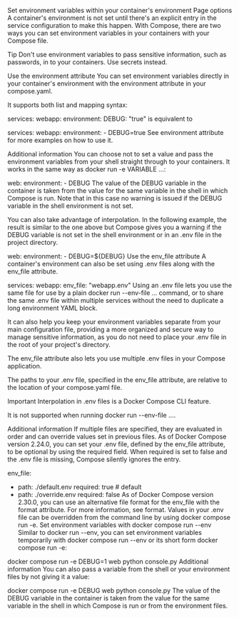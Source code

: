 Set environment variables within your container's environment
Page options
A container's environment is not set until there's an explicit entry in the service configuration to make this happen. With Compose, there are two ways you can set environment variables in your containers with your Compose file.

Tip
Don't use environment variables to pass sensitive information, such as passwords, in to your containers. Use secrets instead.

Use the environment attribute
You can set environment variables directly in your container's environment with the environment attribute in your compose.yaml.

It supports both list and mapping syntax:


services:
  webapp:
    environment:
      DEBUG: "true"
is equivalent to


services:
  webapp:
    environment:
      - DEBUG=true
See environment attribute for more examples on how to use it.

Additional information
You can choose not to set a value and pass the environment variables from your shell straight through to your containers. It works in the same way as docker run -e VARIABLE ...:

web:
  environment:
    - DEBUG
The value of the DEBUG variable in the container is taken from the value for the same variable in the shell in which Compose is run. Note that in this case no warning is issued if the DEBUG variable in the shell environment is not set.

You can also take advantage of interpolation. In the following example, the result is similar to the one above but Compose gives you a warning if the DEBUG variable is not set in the shell environment or in an .env file in the project directory.


web:
  environment:
    - DEBUG=${DEBUG}
Use the env_file attribute
A container's environment can also be set using .env files along with the env_file attribute.


services:
  webapp:
    env_file: "webapp.env"
Using an .env file lets you use the same file for use by a plain docker run --env-file ... command, or to share the same .env file within multiple services without the need to duplicate a long environment YAML block.

It can also help you keep your environment variables separate from your main configuration file, providing a more organized and secure way to manage sensitive information, as you do not need to place your .env file in the root of your project's directory.

The env_file attribute also lets you use multiple .env files in your Compose application.

The paths to your .env file, specified in the env_file attribute, are relative to the location of your compose.yaml file.

Important
Interpolation in .env files is a Docker Compose CLI feature.

It is not supported when running docker run --env-file ....

Additional information
If multiple files are specified, they are evaluated in order and can override values set in previous files.
As of Docker Compose version 2.24.0, you can set your .env file, defined by the env_file attribute, to be optional by using the required field. When required is set to false and the .env file is missing, Compose silently ignores the entry.

env_file:
  - path: ./default.env
    required: true # default
  - path: ./override.env
    required: false
As of Docker Compose version 2.30.0, you can use an alternative file format for the env_file with the format attribute. For more information, see format.
Values in your .env file can be overridden from the command line by using docker compose run -e.
Set environment variables with docker compose run --env
Similar to docker run --env, you can set environment variables temporarily with docker compose run --env or its short form docker compose run -e:


 docker compose run -e DEBUG=1 web python console.py
Additional information
You can also pass a variable from the shell or your environment files by not giving it a value:


 docker compose run -e DEBUG web python console.py
The value of the DEBUG variable in the container is taken from the value for the same variable in the shell in which Compose is run or from the environment files.